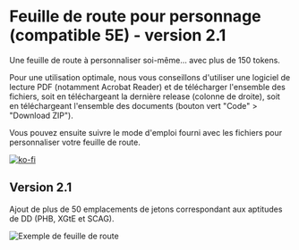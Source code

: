 # Feuille de route pour personnage (compatible 5E) - version 2.1

Une feuille de route à personnaliser soi-même... avec plus de 150 tokens.

Pour une utilisation optimale, nous vous conseillons d'utiliser une logiciel de lecture PDF (notamment Acrobat Reader) et de télécharger l'ensemble des fichiers, soit en téléchargeant la dernière release (colonne de droite), soit en téléchargeant l'ensemble des documents (bouton vert "Code" > "Download ZIP").

Vous pouvez ensuite suivre le mode d'emploi fourni avec les fichiers pour personnaliser votre feuille de route.

[![ko-fi](https://ko-fi.com/img/githubbutton_sm.svg)](https://ko-fi.com/X8X047X1L)

## Version 2.1

Ajout de plus de 50 emplacements de jetons correspondant aux aptitudes de DD (PHB, XGtE et SCAG).

![Exemple de feuille de route](https://cdn.discordapp.com/attachments/809082820474568754/840472926913691658/feuille_route_mochup.jpg)
